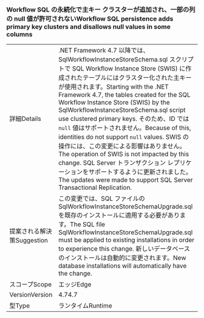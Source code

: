 ### <a name="workflow-sql-persistence-adds-primary-key-clusters-and-disallows-null-values-in-some-columns"></a><span data-ttu-id="45aef-101">Workflow SQL の永続化で主キー クラスターが追加され、一部の列の null 値が許可されない</span><span class="sxs-lookup"><span data-stu-id="45aef-101">Workflow SQL persistence adds primary key clusters and disallows null values in some columns</span></span>

|   |   |
|---|---|
|<span data-ttu-id="45aef-102">詳細</span><span class="sxs-lookup"><span data-stu-id="45aef-102">Details</span></span>|<span data-ttu-id="45aef-103">.NET Framework 4.7 以降では、SqlWorkflowInstanceStoreSchema.sql スクリプトで SQL Workflow Instance Store (SWIS) に作成されたテーブルにはクラスター化された主キーが使用されます。</span><span class="sxs-lookup"><span data-stu-id="45aef-103">Starting with the .NET Framework 4.7, the tables created for the SQL Workflow Instance Store (SWIS) by the SqlWorkflowInstanceStoreSchema.sql script use clustered primary keys.</span></span> <span data-ttu-id="45aef-104">そのため、ID では <code>null</code> 値はサポートされません。</span><span class="sxs-lookup"><span data-stu-id="45aef-104">Because of this, identities do not support <code>null</code> values.</span></span> <span data-ttu-id="45aef-105">SWIS の操作には、この変更による影響はありません。</span><span class="sxs-lookup"><span data-stu-id="45aef-105">The operation of SWIS is not impacted by this change.</span></span> <span data-ttu-id="45aef-106">SQL Server トランザクション レプリケーションをサポートするように更新されました。</span><span class="sxs-lookup"><span data-stu-id="45aef-106">The updates were made to support SQL Server Transactional Replication.</span></span>|
|<span data-ttu-id="45aef-107">提案される解決策</span><span class="sxs-lookup"><span data-stu-id="45aef-107">Suggestion</span></span>|<span data-ttu-id="45aef-108">この変更では、SQL ファイルの SqlWorkflowInstanceStoreSchemaUpgrade.sql を既存のインストールに適用する必要があります。</span><span class="sxs-lookup"><span data-stu-id="45aef-108">The SQL file SqlWorkflowInstanceStoreSchemaUpgrade.sql must be applied to existing installations in order to experience this change.</span></span> <span data-ttu-id="45aef-109">新しいデータベースのインストールは自動的に変更されます。</span><span class="sxs-lookup"><span data-stu-id="45aef-109">New database installations will automatically have the change.</span></span>|
|<span data-ttu-id="45aef-110">スコープ</span><span class="sxs-lookup"><span data-stu-id="45aef-110">Scope</span></span>|<span data-ttu-id="45aef-111">エッジ</span><span class="sxs-lookup"><span data-stu-id="45aef-111">Edge</span></span>|
|<span data-ttu-id="45aef-112">Version</span><span class="sxs-lookup"><span data-stu-id="45aef-112">Version</span></span>|<span data-ttu-id="45aef-113">4.7</span><span class="sxs-lookup"><span data-stu-id="45aef-113">4.7</span></span>|
|<span data-ttu-id="45aef-114">型</span><span class="sxs-lookup"><span data-stu-id="45aef-114">Type</span></span>|<span data-ttu-id="45aef-115">ランタイム</span><span class="sxs-lookup"><span data-stu-id="45aef-115">Runtime</span></span>|

